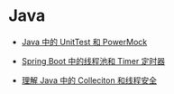 # Java

* [Java 中的 UnitTest 和 PowerMock](/java/powermock_and_unittest.md)

* [Spring Boot 中的线程池和 Timer 定时器](/java/spring_boot_thread_pool_timer.md)

* [理解 Java 中的 Colleciton 和线程安全](/java/understanding_collections_threadsafe.md)



